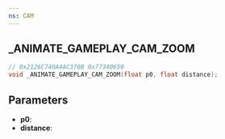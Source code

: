 ```yaml
---
ns: CAM
---
```

## _ANIMATE_GAMEPLAY_CAM_ZOOM

```c
// 0x2126C740A4AC370B 0x77340650
void _ANIMATE_GAMEPLAY_CAM_ZOOM(float p0, float distance);
```

## Parameters
* **p0**:
* **distance**:
